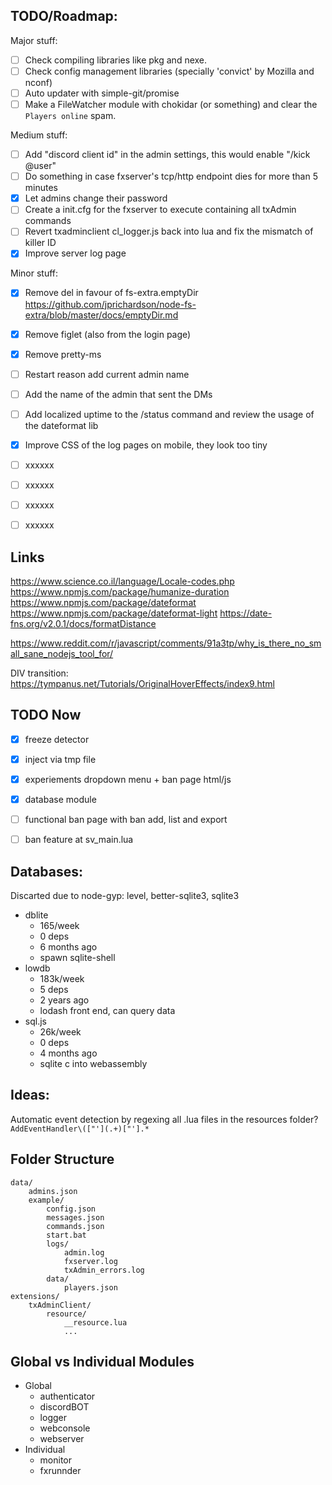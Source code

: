 ## TODO/Roadmap:
Major stuff:
- [ ] Check compiling libraries like pkg and nexe.
- [ ] Check config management libraries (specially 'convict' by Mozilla and nconf)
- [ ] Auto updater with simple-git/promise
- [ ] Make a FileWatcher module with chokidar (or something) and clear the `Players online` spam.

Medium stuff:
- [ ] Add "discord client id" in the admin settings, this would enable "/kick @user"
- [ ] Do something in case fxserver's tcp/http endpoint dies for more than 5 minutes
- [x] Let admins change their password
- [ ] Create a init.cfg for the fxserver to execute containing all txAdmin commands
- [ ] Revert txadminclient cl_logger.js back into lua and fix the mismatch of killer ID
- [x] Improve server log page 

Minor stuff:
- [x] Remove del in favour of fs-extra.emptyDir https://github.com/jprichardson/node-fs-extra/blob/master/docs/emptyDir.md
- [x] Remove figlet (also from the login page)
- [x] Remove pretty-ms
- [ ] Restart reason add current admin name
- [ ] Add the name of the admin that sent the DMs
- [ ] Add localized uptime to the /status command and review the usage of the dateformat lib
- [x] Improve CSS of the log pages on mobile, they look too tiny
- [ ] xxxxxx
- [ ] xxxxxx
- [ ] xxxxxx
- [ ] xxxxxx


## Links
https://www.science.co.il/language/Locale-codes.php
https://www.npmjs.com/package/humanize-duration
https://www.npmjs.com/package/dateformat
https://www.npmjs.com/package/dateformat-light
https://date-fns.org/v2.0.1/docs/formatDistance

https://www.reddit.com/r/javascript/comments/91a3tp/why_is_there_no_small_sane_nodejs_tool_for/

DIV transition: https://tympanus.net/Tutorials/OriginalHoverEffects/index9.html


## TODO Now
- [x] freeze detector
- [x] inject via tmp file
- [x] experiements dropdown menu + ban page html/js
- [x] database module
- [ ] functional ban page with ban add, list and export
- [ ] ban feature at sv_main.lua


## Databases:
Discarted due to node-gyp: level, better-sqlite3, sqlite3

- dblite
    - 165/week  
    - 0 deps  
    - 6 months ago  
    - spawn sqlite-shell  
- lowdb
    - 183k/week  
    - 5 deps  
    - 2 years ago  
    - lodash front end, can query data  
- sql.js
    - 26k/week  
    - 0 deps  
    - 4 months ago  
    - sqlite c into webassembly  


## Ideas:
Automatic event detection by regexing all .lua files in the resources folder?  
`AddEventHandler\(["'](.+)["'].*`


## Folder Structure
    data/
        admins.json
        example/
            config.json
            messages.json
            commands.json
            start.bat
            logs/
                admin.log
                fxserver.log
                txAdmin_errors.log
            data/
                players.json
    extensions/
        txAdminClient/
            resource/
                __resource.lua
                ...


## Global vs Individual Modules
- Global
    - authenticator
    - discordBOT
    - logger
    - webconsole
    - webserver
- Individual
    - monitor
    - fxrunnder
